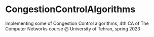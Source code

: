 # CongestionControlAlgorithms
Implementing some of Congestion Control algorithms, 4th CA of The Computer Networks course @ University of Tehran, spring 2023
